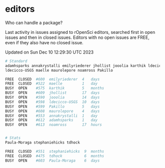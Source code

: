 # editors

Who can handle a package?

Last activity in issues assigned to rOpenSci editors, searched first in open
issues and then in closed issues. Editors with no open issues are FREE, even if
they also have no closed issue.


Updated on Sun Dec 10 12:29:30 UTC 2023

```bash
# Standard
adamhsparks annakrystalli emilyriederer jhollist jooolia karthik ldecicco
ldecicco-USGS maelle maurolepore noamross Pakillo

FREE  CLOSED  #600  emilyriederer  4   days
FREE  CLOSED  #522  maelle         1   day
BUSY  OPEN    #575  karthik        5   months
BUSY  OPEN    #609  jhollist       17  days
BUSY  OPEN    #590  jooolia        14  days
BUSY  OPEN    #598  ldecicco-USGS  10  days
BUSY  OPEN    #599  Pakillo        5   days
BUSY  OPEN    #608  maurolepore    4   days
BUSY  OPEN    #553  annakrystalli  1   day
BUSY  OPEN    #612  adamhsparks    1   day
BUSY  OPEN    #613  noamross       17  hours


# Stats
Paula-Moraga stephaniehicks tdhock

FREE  CLOSED  #551  stephaniehicks  9  months
FREE  CLOSED  #475  tdhock          6  months
BUSY  OPEN    #603  Paula-Moraga    6  days
```
